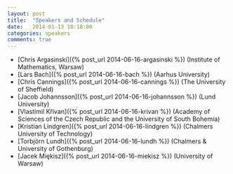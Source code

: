 ```yaml
---
layout: post
title:  "Speakers and Schedule"
date:   2014-01-13 10:18:00
categories: speakers
comments: true
---
```




<!--
+ 0900 - 0920 [Chris Argasinski]({% post_url 2014-06-16-argasinski %}) (Institute of Mathematics, Warsaw)
+ 0920 - 0940  [Lars Bach]({% post_url 2014-06-16-bach %}) (Aarhus University)
+ 0940 - 1000  [Chris Cannings]({% post_url 2014-06-16-cannings %}) (The University of Sheffield)
+ 1030 - 1050  [Jacob Johannsson]({% post_url 2014-06-16-johannsson %}) (Lund University)
+ 1050 - 1110  [Vlastimil Křivan]({% post_url 2014-06-16-krivan %}) (Academy of Sciences of the Czech Republic and the University of South Bohemia)
+ 1110 - 1130  [Kristian Lindgren]({% post_url 2014-06-16-lindgren %}) (Chalmers University of Technology)
+ 1130 - 1150  [Torbjörn Lundh]({% post_url 2014-06-16-lundh %}) (Chalmers & University of Gothenburg)
+ 1150 - 1210  [Jacek Miękisz]({% post_url 2014-06-16-miekisz %}) (University of Warsaw)
-->

+ [Chris Argasinski]({% post_url 2014-06-16-argasinski %}) (Institute of Mathematics, Warsaw)
+ [Lars Bach]({% post_url 2014-06-16-bach %}) (Aarhus University)
+ [Chris Cannings]({% post_url 2014-06-16-cannings %}) (The University of Sheffield)
+ [Jacob Johannsson]({% post_url 2014-06-16-johannsson %}) (Lund University)
+ [Vlastimil Křivan]({% post_url 2014-06-16-krivan %}) (Academy of Sciences of the Czech Republic and the University of South Bohemia)
+ [Kristian Lindgren]({% post_url 2014-06-16-lindgren %}) (Chalmers University of Technology)
+ [Torbjörn Lundh]({% post_url 2014-06-16-lundh %}) (Chalmers & University of Gothenburg)
+ [Jacek Miękisz]({% post_url 2014-06-16-miekisz %}) (University of Warsaw)